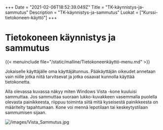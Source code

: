 +++
Date = "2021-02-06T18:52:39.049Z"
Title = "TK-käynnistys-ja-sammutus"
Description = "TK-käynnistys-ja-sammutus"
Luokat = ["Kurssi-tietokoneen-käyttö"]
+++

Tietokoneen käynnistys ja sammutus
==================================

{{< menuinclude file="/static/malline/Tietokoneenkäyttö-menu.md" >}}

Jokaiselle käyttäjälle oma käyttäjätunnus. Pääkäyttäjän oikeudet
annetaan vain niille jotka niitä tarvitsevat ja jotka osaavat kunnolla
käyttää tietokonetta.

Alla olevassa kuvassa näkyy miten Windows Vista -kone kuuluisi
sammuttaa. Jos sammuttaa suoraan lukko-kuvakkeen vasemmalla puolella
olevasta painikkeesta, riippuu toiminta siitä mitä kyseisestä
painikkeesta on määritelty tapahtumaan. Kone voi mennä lepotilaan tai
keskeytystilaan sammumisen sijaan.

![](/images/Vista_Sammutus.jpg "/images/Vista_Sammutus.jpg")
